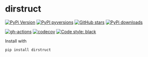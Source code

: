# dirstruct

[![PyPi Version](https://img.shields.io/pypi/v/dirstruct.svg?style=flat-square)](https://pypi.org/project/dirstruct)
[![PyPI pyversions](https://img.shields.io/pypi/pyversions/dirstruct.svg?style=flat-square)](https://pypi.org/pypi/dirstruct/)
[![GitHub stars](https://img.shields.io/github/stars/nschloe/dirstruct.svg?style=flat-square&logo=github&label=Stars&logoColor=white)](https://github.com/nschloe/dirstruct)
[![PyPi downloads](https://img.shields.io/pypi/dm/dirstruct.svg?style=flat-square)](https://pypistats.org/packages/dirstruct)

[![gh-actions](https://img.shields.io/github/workflow/status/nschloe/dirstruct/ci?style=flat-square)](https://github.com/nschloe/dirstruct/actions?query=workflow%3Aci)
[![codecov](https://img.shields.io/codecov/c/github/nschloe/dirstruct.svg?style=flat-square)](https://codecov.io/gh/nschloe/dirstruct)
[![Code style: black](https://img.shields.io/badge/code%20style-black-000000.svg?style=flat-square)](https://github.com/psf/black)

Install with

```sh
pip install dirstruct
```
